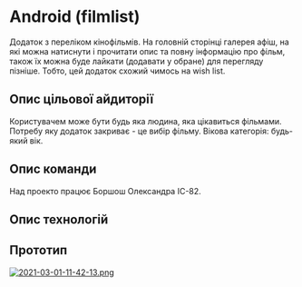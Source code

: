 # Android (filmlist)
Додаток з переліком кінофільмів. На головній сторінці галерея афіш, на які можна натиснути і прочитати опис та повну інформацію про фільм, також їх можна буде лайкати (додавати у обране) для перегляду пізніше. Тобто, цей додаток схожий чимось на wish list. 


## Опис цільової айдиторії
Користувачем може бути будь яка людина, яка цікавиться фільмами. Потребу яку додаток закриває - це вибір фільму.
Вікова категорія: будь-який вік.


## Опис команди
Над проекто працює Боршош Олександра ІС-82.


## Опис технологій


## Прототип
[![2021-03-01-11-42-13.png](https://i.postimg.cc/MpnC7Nnb/2021-03-01-11-42-13.png)](https://postimg.cc/5XMK1Pq6)
